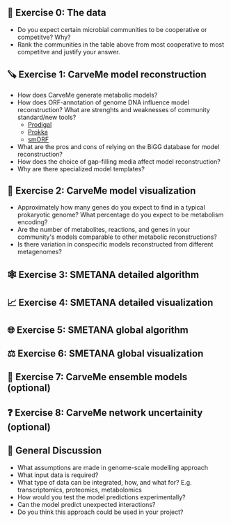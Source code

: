 ## 🏁 Exercise 0: The data

 - Do you expect certain microbial communities to be cooperative or competitve? Why?
 - Rank the communities in the table above from most cooperative to most competitve and justify your answer.

## 🪚 Exercise 1: CarveMe model reconstruction

 - How does CarveMe generate metabolic models? 
 - How does ORF-annotation of genome DNA influence model reconstruction? What are strenghts and weaknesses of community standard/new tools?
    * [Prodigal](https://bmcbioinformatics.biomedcentral.com/articles/10.1186/1471-2105-11-119)
    * [Prokka](https://academic.oup.com/bioinformatics/article/30/14/2068/2390517)
    * [smORF](https://www.sciencedirect.com/science/article/pii/S1931312820306193?via%3Dihub)
 - What are the pros and cons of relying on the BiGG database for model reconstruction?
 - How does the choice of gap-filling media affect model reconstruction?
 - Why are there specialized model templates?

## 🧮 Exercise 2: CarveMe model visualization

 - Approximately how many genes do you expect to find in a typical prokaryotic genome? What percentage do you expect to be metabolism encoding?
 - Are the number of metabolites, reactions, and genes in your community's models comparable to other metabolic reconstructions?
 - Is there variation in conspecific models reconstructed from different metagenomes?

## 🕸️ Exercise 3: SMETANA detailed algorithm

## 📈 Exercise 4: SMETANA detailed visualization

## 🌐 Exercise 5: SMETANA global algorithm

## ⚖️ Exercise 6: SMETANA global visualization

## 🎰 Exercise 7: CarveMe ensemble models (optional)

## ❓ Exercise 8: CarveMe network uncertainity (optional)

## 💬 General Discussion

- What assumptions are made in genome-scale modelling approach
- What input data is required?
- What type of data can be integrated, how, and what for? E.g. transcriptomics, proteomics, metabolomics
- How would you test the model predictions experimentally?
- Can the model predict unexpected interactions?
- Do you think this approach could be used in your project?  
